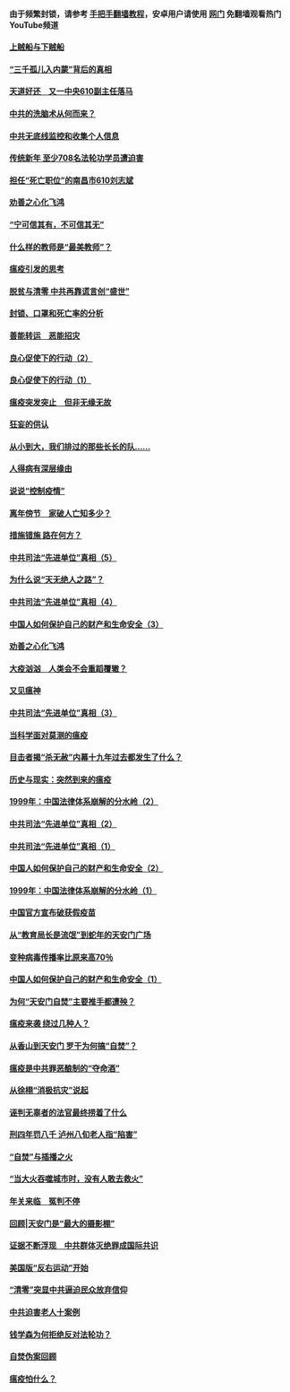 #### 由于频繁封锁，请参考 [手把手翻墙教程](https://github.com/gfw-breaker/guides/wiki/)，安卓用户请使用 [网门](https://github.com/gfw-breaker/nogfw/blob/master/dl.md?t=03201600) 免翻墙观看热门YouTube频道 

#### [上贼船与下贼船](../pages/19/422276.md?t=03201600) 

#### [“三千孤儿入内蒙”背后的真相](../pages/19/422229.md?t=03201600) 

#### [天道好还　又一中央610副主任落马](../pages/19/422155.md?t=03201600) 

#### [中共的洗脑术从何而来？](../pages/19/422154.md?t=03201600) 

#### [中共无底线监控和收集个人信息](../pages/19/422039.md?t=03201600) 

#### [传统新年 至少708名法轮功学员遭迫害](../pages/19/421946.md?t=03201600) 

#### [担任“死亡职位”的南昌市610刘志斌](../pages/19/421957.md?t=03201600) 

#### [劝善之心化飞鸿](../pages/19/421164.md?t=03201600) 

#### [“宁可信其有，不可信其无”](../pages/19/421691.md?t=03201600) 

#### [什么样的教师是“最美教师”？](../pages/19/421755.md?t=03201600) 

#### [瘟疫引发的思考](../pages/19/421594.md?t=03201600) 

#### [脱贫与清零 中共再靠谎言创“盛世”](../pages/19/421590.md?t=03201600) 

#### [封锁、口罩和死亡率的分析](../pages/19/421495.md?t=03201600) 

#### [善能转运　恶能招灾](../pages/19/421334.md?t=03201600) 

#### [良心促使下的行动（2）](../pages/19/421361.md?t=03201600) 

#### [良心促使下的行动（1）](../pages/19/421302.md?t=03201600) 

#### [瘟疫突发突止　但非无缘无故](../pages/19/421281.md?t=03201600) 

#### [狂妄的供认](../pages/19/421199.md?t=03201600) 

#### [从小到大，我们排过的那些长长的队……](../pages/19/421243.md?t=03201600) 

#### [人得病有深层缘由](../pages/19/420864.md?t=03201600) 

#### [说说“控制疫情”](../pages/19/420831.md?t=03201600) 

#### [离年傍节　家破人亡知多少？](../pages/19/420563.md?t=03201600) 

#### [措施错施  路在何方？](../pages/19/420076.md?t=03201600) 

#### [中共司法“先进单位”真相（5）](../pages/19/419453.md?t=03201600) 

#### [为什么说“天无绝人之路”？](../pages/19/419618.md?t=03201600) 

#### [中共司法“先进单位”真相（4）](../pages/19/419452.md?t=03201600) 

#### [中国人如何保护自己的财产和生命安全（3）](../pages/19/419405.md?t=03201600) 

#### [劝善之心化飞鸿](../pages/19/418758.md?t=03201600) 

#### [大疫汹汹　人类会不会重蹈覆辙？](../pages/19/419691.md?t=03201600) 

#### [又见瘟神](../pages/19/419225.md?t=03201600) 

#### [中共司法“先进单位”真相（3）](../pages/19/419451.md?t=03201600) 

#### [当科学面对莫测的瘟疫](../pages/19/419625.md?t=03201600) 

#### [目击者揭“杀无赦”内幕十九年过去都发生了什么？](../pages/19/419617.md?t=03201600) 

#### [历史与现实：突然到来的瘟疫](../pages/19/419619.md?t=03201600) 

#### [1999年：中国法律体系崩解的分水岭（2）](../pages/19/419455.md?t=03201600) 

#### [中共司法“先进单位”真相（2）](../pages/19/419450.md?t=03201600) 

#### [中共司法“先进单位”真相（1）](../pages/19/419449.md?t=03201600) 

#### [中国人如何保护自己的财产和生命安全（2）](../pages/19/419404.md?t=03201600) 

#### [1999年：中国法律体系崩解的分水岭（1）](../pages/19/419454.md?t=03201600) 

#### [中国官方宣布破获假疫苗](../pages/19/419504.md?t=03201600) 

#### [从“教育局长是流氓”到蛇年的天安门广场](../pages/19/419470.md?t=03201600) 

#### [变种病毒传播率比原来高70％](../pages/19/419456.md?t=03201600) 

#### [中国人如何保护自己的财产和生命安全（1）](../pages/19/419403.md?t=03201600) 

#### [为何“天安门自焚”主要推手都遭殃？](../pages/19/419348.md?t=03201600) 

#### [瘟疫来袭 绕过几种人？](../pages/19/419349.md?t=03201600) 

#### [从香山到天安门 罗干为何搞“自焚”？](../pages/19/419270.md?t=03201600) 

#### [瘟疫是中共罪恶酿制的“夺命酒”](../pages/19/419223.md?t=03201600) 

#### [从徐栩“消极抗灾”说起](../pages/19/419224.md?t=03201600) 

#### [诬判无辜者的法官最终捞着了什么](../pages/19/419268.md?t=03201600) 

#### [刑四年罚八千 泸州八旬老人指“陷害”](../pages/19/419232.md?t=03201600) 

#### [“自焚”与插播之火](../pages/19/419226.md?t=03201600) 

#### [“当大火吞噬城市时，没有人敢去救火”](../pages/19/419077.md?t=03201600) 

#### [年关来临　冤判不停](../pages/19/419093.md?t=03201600) 

#### [回顾|天安门是“最大的摄影棚”](../pages/19/380866.md?t=03201600) 

#### [证据不断浮现　中共群体灭绝罪成国际共识](../pages/19/419031.md?t=03201600) 

#### [美国版“反右运动”开始](../pages/19/419030.md?t=03201600) 

#### [“清零”突显中共逼迫民众放弃信仰](../pages/19/418995.md?t=03201600) 

#### [中共迫害老人十案例](../pages/19/418831.md?t=03201600) 

#### [钱学森为何拒绝反对法轮功？](../pages/19/418905.md?t=03201600) 

#### [自焚伪案回顾](../pages/19/418799.md?t=03201600) 

#### [瘟疫怕什么？](../pages/19/418800.md?t=03201600) 

